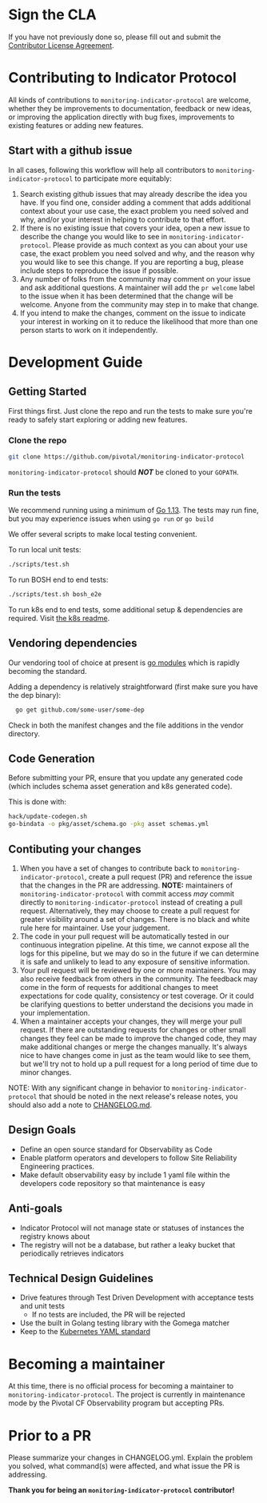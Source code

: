 # Sign the CLA

If you have not previously done so, please fill out and
submit the [Contributor License Agreement](https://cla.pivotal.io/sign/pivotal).

# Contributing to Indicator Protocol

All kinds of contributions to `monitoring-indicator-protocol` are welcome, whether they be improvements to
documentation, feedback or new ideas, or improving the application directly with
bug fixes, improvements to existing features or adding new features.

## Start with a github issue

In all cases, following this workflow will help all contributors to `monitoring-indicator-protocol` to
participate more equitably:

1. Search existing github issues that may already describe the idea you have.
   If you find one, consider adding a comment that adds additional context about
   your use case, the exact problem you need solved and why, and/or your interest
   in helping to contribute to that effort.
2. If there is no existing issue that covers your idea, open a new issue to
   describe the change you would like to see in `monitoring-indicator-protocol`. Please provide as much
   context as you can about your use case, the exact problem you need solved and why,
   and the reason why you would like to see this change. If you are reporting a bug,
   please include steps to reproduce the issue if possible.
3. Any number of folks from the community may comment on your issue and ask
   additional questions. A maintainer will add the `pr welcome` label to the
   issue when it has been determined that the change will be welcome. Anyone
   from the community may step in to make that change.
4. If you intend to make the changes, comment on the issue to indicate your
   interest in working on it to reduce the likelihood that more than one person
   starts to work on it independently.

# Development Guide

## Getting Started

First things first. Just clone the repo and run the tests to make sure you're
ready to safely start exploring or adding new features.

### Clone the repo

```bash
git clone https://github.com/pivotal/monitoring-indicator-protocol
```

`monitoring-indicator-protocol` should _**NOT**_ be cloned to your `GOPATH`.

### Run the tests

We recommend running using a minimum of [Go 1.13](https://golang.org/dl).
The tests may run fine, but you may experience issues when using `go run` or `go build`

We offer several scripts to make local testing convenient.

To run local unit tests:
```bash
./scripts/test.sh
```

To run BOSH end to end tests:
```bash
./scripts/test.sh bosh_e2e
```

To run k8s end to end tests, some additional setup & dependencies are required.
Visit [the k8s readme](k8s/README.md).

## Vendoring dependencies

Our vendoring tool of choice at present is [go modules](https://github.com/golang/go/wiki/Modules)
which is rapidly becoming the standard.

Adding a dependency is relatively straightforward (first make sure you have the dep binary):

```bash
  go get github.com/some-user/some-dep
```

Check in both the manifest changes and the file additions in the vendor directory.

## Code Generation
Before submitting your PR, ensure that you update any generated code
(which includes schema asset generation and k8s generated code).

This is done with:
```bash
hack/update-codegen.sh
go-bindata -o pkg/asset/schema.go -pkg asset schemas.yml
```

## Contibuting your changes

1. When you have a set of changes to contribute back to `monitoring-indicator-protocol`, create a pull
   request (PR) and reference the issue that the changes in the PR are
   addressing.
   **NOTE:** maintainers of `monitoring-indicator-protocol` with commit access _may_ commit
   directly to `monitoring-indicator-protocol` instead of creating a pull request. Alternatively, they may choose
   to create a pull request for greater visibility around a set of changes.
   There is no black and white rule here for maintainer. Use your judgement.
2. The code in your pull request will be automatically tested in our continuous
   integration pipeline. At this time, we cannot expose all the logs for this
   pipeline, but we may do so in the future if we can determine it is safe and
   unlikely to lead to any exposure of sensitive information.
3. Your pull request will be reviewed by one or more maintainers. You may also
   receive feedback from others in the community. The feedback may come in the
   form of requests for additional changes to meet expectations for code
   quality, consistency or test coverage. Or it could be clarifying questions to
   better understand the decisions you made in your implementation.
4. When a maintainer accepts your changes, they will merge your pull request.
   If there are outstanding requests for changes or other small changes they
   feel can be made to improve the changed code, they may make additional
   changes or merge the changes manually. It's always nice to have changes come
   in just as the team would like to see them, but we'll try not to hold up a pull
   request for a long period of time due to minor changes.

NOTE: With any significant change in behavior to `monitoring-indicator-protocol` that should be noted in
the next release's release notes, you should also add a note to [CHANGELOG.md](./CHANGELOG.md).

## Design Goals

- Define an open source standard for Observability as Code
- Enable platform operators and developers to follow Site Reliability Engineering practices.
- Make default observability easy by include 1 yaml file within the developers code repository so that maintenance
is easy

## Anti-goals

- Indicator Protocol will not manage state or statuses of instances the registry knows about
- The registry will not be a database, but rather a leaky bucket that periodically retrieves indicators

## Technical Design Guidelines

- Drive features through Test Driven Development with acceptance tests and unit tests
    - If no tests are included, the PR will be rejected
- Use the built in Golang testing library with the Gomega matcher
- Keep to the [Kubernetes YAML standard](https://kubernetes.io/docs/concepts/overview/working-with-objects/kubernetes-objects/)

# Becoming a maintainer

At this time, there is no official process for becoming a maintainer to `monitoring-indicator-protocol`.
The project is currently in maintenance mode by the Pivotal CF Observability program
but accepting PRs.

# Prior to a PR

Please summarize your changes in CHANGELOG.yml.
Explain the problem you solved,
what command(s) were affected, and
what issue the PR is addressing.

**Thank you for being an `monitoring-indicator-protocol` contributor!**
